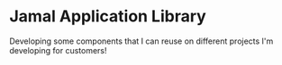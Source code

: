 # Jamal Application Library

Developing some components that I can reuse on different projects I'm developing for customers! 
